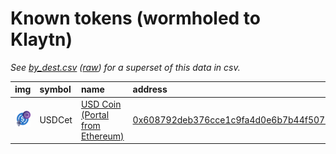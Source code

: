 
Known tokens (wormholed to Klaytn)
===================================
_See [by_dest.csv](by_dest.csv) ([raw](https://raw.githubusercontent.com/xlabs/portal-bridge-ui/main/apps/token-list/content/by_dest.csv)) for a superset of this data in csv._

  
| img                                                                                                           | symbol   | name                                                                      | address                                                                                                                  |   decimals | origin   | sourceAddress                                                                                                         |   sourceDecimals | symbol   |
|:--------------------------------------------------------------------------------------------------------------|:---------|:--------------------------------------------------------------------------|:-------------------------------------------------------------------------------------------------------------------------|-----------:|:---------|:----------------------------------------------------------------------------------------------------------------------|-----------------:|:-----------------|
| ![USDCet](https://raw.githubusercontent.com/xlabs/portal-bridge-ui/main/apps/token-list/assets/USDCet_wh.png) | USDCet   | [USD Coin (Portal from Ethereum)](http://coingecko.com/en/coins/usd-coin) | [0x608792deb376cce1c9fa4d0e6b7b44f507cffa6a](https://scope.klaytn.com//token/0x608792deb376cce1c9fa4d0e6b7b44f507cffa6a) |          6 | ethereum | [0xa0b86991c6218b36c1d19d4a2e9eb0ce3606eb48](https://etherscan.io/address/0xa0b86991c6218b36c1d19d4a2e9eb0ce3606eb48) |                6 | USDCet           |